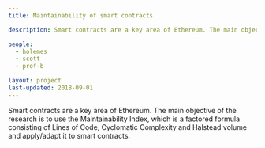 ```yaml
---
title: Maintainability of smart contracts

description: Smart contracts are a key area of Ethereum. The main objective of the research is to use the Maintainability Index, which is a factored formula consisting of Lines of Code, Cyclomatic Complexity and Halstead volume and apply/adapt it to smart contracts.

people:
  - holemes
  - scott
  - prof-b

layout: project
last-updated: 2018-09-01
---
```


Smart contracts are a key area of Ethereum. The main objective of the research is to use the Maintainability Index, which is a factored formula consisting of Lines of Code, Cyclomatic Complexity and Halstead volume and apply/adapt it to smart contracts.
